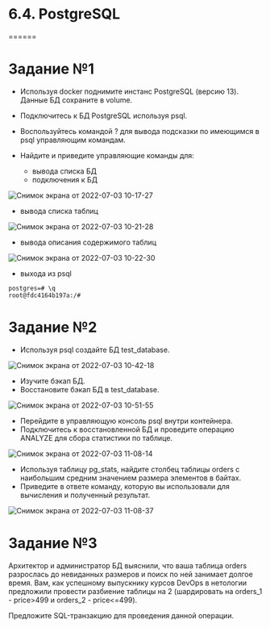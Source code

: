 # 6.4. PostgreSQL
======

# Задание №1

- Используя docker поднимите инстанс PostgreSQL (версию 13). Данные БД сохраните в volume.
- Подключитесь к БД PostgreSQL используя psql.
- Воспользуйтесь командой \? для вывода подсказки по имеющимся в psql управляющим командам.
- Найдите и приведите управляющие команды для:

   - вывода списка БД
   - подключения к БД

![Снимок экрана от 2022-07-03 10-17-27](https://user-images.githubusercontent.com/93032289/177029466-4a086701-fceb-40ff-a1eb-1076d0963064.png)

   - вывода списка таблиц

![Снимок экрана от 2022-07-03 10-21-28](https://user-images.githubusercontent.com/93032289/177030090-316d0965-e017-4486-b920-1cd75f2b2c8d.png)

   - вывода описания содержимого таблиц

![Снимок экрана от 2022-07-03 10-22-30](https://user-images.githubusercontent.com/93032289/177030092-b4ffbacd-fe97-4f46-a3fc-57ee174a2a68.png)

   - выхода из psql
```
postgres=# \q
root@fdc4164b197a:/# 

```

# Задание №2

- Используя psql создайте БД test_database.

![Снимок экрана от 2022-07-03 10-42-18](https://user-images.githubusercontent.com/93032289/177030728-eda3d1d5-501c-4571-95e6-9694d96993ba.png)

- Изучите бэкап БД.
- Восстановите бэкап БД в test_database.

![Снимок экрана от 2022-07-03 10-51-55](https://user-images.githubusercontent.com/93032289/177030729-ecd898a5-c61c-4a89-a492-9ddca378f8b7.png)

- Перейдите в управляющую консоль psql внутри контейнера.
- Подключитесь к восстановленной БД и проведите операцию ANALYZE для сбора статистики по таблице.

![Снимок экрана от 2022-07-03 11-08-14](https://user-images.githubusercontent.com/93032289/177031084-79ae4859-7983-4652-b830-f2dca9f532fd.png)

- Используя таблицу pg_stats, найдите столбец таблицы orders с наибольшим средним значением размера элементов в байтах.
- Приведите в ответе команду, которую вы использовали для вычисления и полученный результат.

![Снимок экрана от 2022-07-03 11-08-37](https://user-images.githubusercontent.com/93032289/177031085-8164274e-6e33-4c22-add3-2f92cc67f0f0.png)

# Задание №3

Архитектор и администратор БД выяснили, что ваша таблица orders разрослась до невиданных размеров и поиск по ней занимает долгое время. Вам, как успешному выпускнику курсов DevOps в нетологии предложили провести разбиение таблицы на 2 (шардировать на orders_1 - price>499 и orders_2 - price<=499).

Предложите SQL-транзакцию для проведения данной операции.
